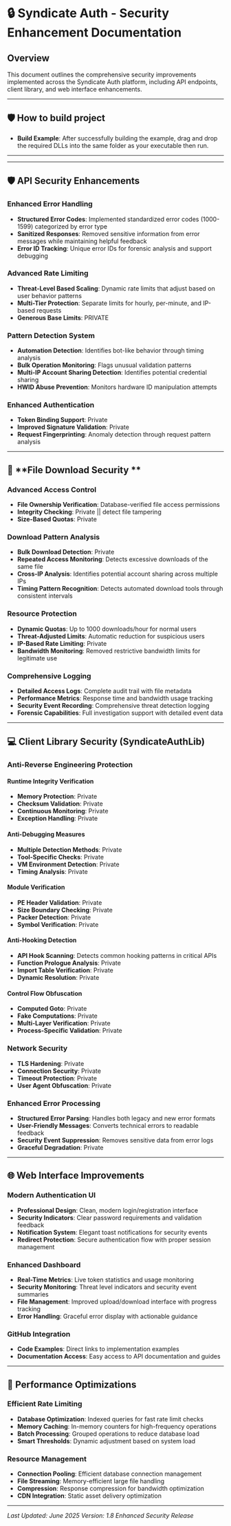 # 🔒 Syndicate Auth - Security Enhancement Documentation

## Overview
This document outlines the comprehensive security improvements implemented across the Syndicate Auth platform, including API endpoints, client library, and web interface enhancements.

---
## 🛡️ **How to build project**
- **Build Example**: After successfully building the example, drag and drop the required DLLs into the same folder as your executable then run.
---

---

## 🛡️ **API Security Enhancements**

### **Enhanced Error Handling**
- **Structured Error Codes**: Implemented standardized error codes (1000-1599) categorized by error type
- **Sanitized Responses**: Removed sensitive information from error messages while maintaining helpful feedback
- **Error ID Tracking**: Unique error IDs for forensic analysis and support debugging

### **Advanced Rate Limiting**
- **Threat-Level Based Scaling**: Dynamic rate limits that adjust based on user behavior patterns
- **Multi-Tier Protection**: Separate limits for hourly, per-minute, and IP-based requests
- **Generous Base Limits**: PRIVATE

### **Pattern Detection System**
- **Automation Detection**: Identifies bot-like behavior through timing analysis
- **Bulk Operation Monitoring**: Flags unusual validation patterns  
- **Multi-IP Account Sharing Detection**: Identifies potential credential sharing
- **HWID Abuse Prevention**: Monitors hardware ID manipulation attempts

### **Enhanced Authentication**
- **Token Binding Support**: Private
- **Improved Signature Validation**: Private
- **Request Fingerprinting**: Anomaly detection through request pattern analysis

---

## 📁 **File Download Security **

### **Advanced Access Control**
- **File Ownership Verification**: Database-verified file access permissions
- **Integrity Checking**: Private || detect file tampering
- **Size-Based Quotas**: Private

### **Download Pattern Analysis** 
- **Bulk Download Detection**: Private
- **Repeated Access Monitoring**: Detects excessive downloads of the same file
- **Cross-IP Analysis**: Identifies potential account sharing across multiple IPs
- **Timing Pattern Recognition**: Detects automated download tools through consistent intervals

### **Resource Protection**
- **Dynamic Quotas**: Up to 1000 downloads/hour for normal users
- **Threat-Adjusted Limits**: Automatic reduction for suspicious users
- **IP-Based Rate Limiting**: Private
- **Bandwidth Monitoring**: Removed restrictive bandwidth limits for legitimate use

### **Comprehensive Logging**
- **Detailed Access Logs**: Complete audit trail with file metadata
- **Performance Metrics**: Response time and bandwidth usage tracking
- **Security Event Recording**: Comprehensive threat detection logging
- **Forensic Capabilities**: Full investigation support with detailed event data

---

## 💻 **Client Library Security (SyndicateAuthLib)**

### **Anti-Reverse Engineering Protection**

#### **Runtime Integrity Verification**
- **Memory Protection**: Private
- **Checksum Validation**: Private
- **Continuous Monitoring**: Private
- **Exception Handling**: Private

#### **Anti-Debugging Measures**
- **Multiple Detection Methods**: Private
- **Tool-Specific Checks**: Private
- **VM Environment Detection**: Private
- **Timing Analysis**: Private

#### **Module Verification**
- **PE Header Validation**: Private
- **Size Boundary Checking**: Private
- **Packer Detection**: Private
- **Symbol Verification**: Private

#### **Anti-Hooking Detection**
- **API Hook Scanning**: Detects common hooking patterns in critical APIs
- **Function Prologue Analysis**: Private
- **Import Table Verification**: Private
- **Dynamic Resolution**: Private

#### **Control Flow Obfuscation**
- **Computed Goto**: Private
- **Fake Computations**: Private
- **Multi-Layer Verification**: Private
- **Process-Specific Validation**: Private

### **Network Security**
- **TLS Hardening**: Private
- **Connection Security**: Private
- **Timeout Protection**: Private
- **User Agent Obfuscation**: Private

### **Enhanced Error Processing**
- **Structured Error Parsing**: Handles both legacy and new error formats
- **User-Friendly Messages**: Converts technical errors to readable feedback
- **Security Event Suppression**: Removes sensitive data from error logs
- **Graceful Degradation**: Private

---

## 🌐 **Web Interface Improvements**

### **Modern Authentication UI**
- **Professional Design**: Clean, modern login/registration interface
- **Security Indicators**: Clear password requirements and validation feedback
- **Notification System**: Elegant toast notifications for security events
- **Redirect Protection**: Secure authentication flow with proper session management

### **Enhanced Dashboard**
- **Real-Time Metrics**: Live token statistics and usage monitoring
- **Security Monitoring**: Threat level indicators and security event summaries
- **File Management**: Improved upload/download interface with progress tracking
- **Error Handling**: Graceful error display with actionable guidance

### **GitHub Integration**
- **Code Examples**: Direct links to implementation examples
- **Documentation Access**: Easy access to API documentation and guides


---

## 🚀 **Performance Optimizations**

### **Efficient Rate Limiting**
- **Database Optimization**: Indexed queries for fast rate limit checks
- **Memory Caching**: In-memory counters for high-frequency operations
- **Batch Processing**: Grouped operations to reduce database load
- **Smart Thresholds**: Dynamic adjustment based on system load

### **Resource Management**
- **Connection Pooling**: Efficient database connection management
- **File Streaming**: Memory-efficient large file handling
- **Compression**: Response compression for bandwidth optimization
- **CDN Integration**: Static asset delivery optimization


---

*Last Updated: June 2025*
*Version: 1.8 Enhanced Security Release* 
